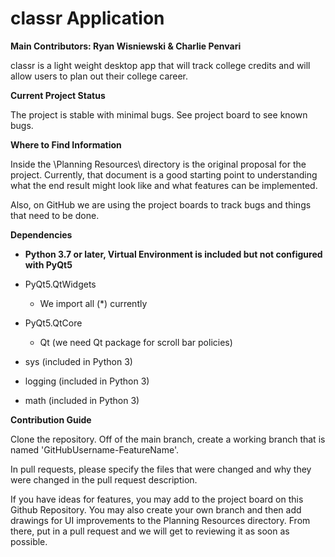 # classr Application
**Main Contributors: Ryan Wisniewski & Charlie Penvari**

classr is a light weight desktop app that will track college credits and will allow users to plan out their college career. 

**Current Project Status**

The project is stable with minimal bugs. See project board to see known bugs.

**Where to Find Information**

Inside the \Planning Resources\ directory is the original proposal for the project. Currently, that document is a good starting point to understanding what the end result might look like and what features can be implemented.  

Also, on GitHub we are using the project boards to track bugs and things that need to be done. 

**Dependencies**

- **Python 3.7 or later, Virtual Environment is included but not configured with PyQt5**

- PyQt5.QtWidgets
  - We import all (*) currently
- PyQt5.QtCore
  - Qt (we need Qt package for scroll bar policies)
- sys (included in Python 3)
- logging (included in Python 3)
- math (included in Python 3)



**Contribution Guide**

Clone the repository. Off of the main branch, create a working branch that is named 'GitHubUsername-FeatureName'.

In pull requests, please specify the files that were changed and why they were changed in the pull request description. 

If you have ideas for features, you may add to the project board on this Github Repository. You may also create your own branch and then add drawings for UI improvements to the Planning Resources directory. From there, put in a pull request and we will get to reviewing it as soon as possible.

